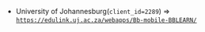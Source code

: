  - University of Johannesburg(`client_id=2289`) => [`https://edulink.uj.ac.za/webapps/Bb-mobile-BBLEARN/`](https://edulink.uj.ac.za/webapps/Bb-mobile-BBLEARN/)
